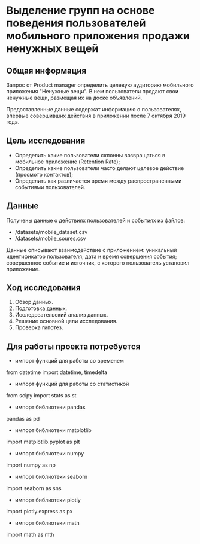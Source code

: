 # Выделение групп на основе поведения пользователей мобильного приложения продажи ненужных вещей

## Общая информация

Запрос от Product manager определить целевую аудиторию мобильного приложения "Ненужные вещи". В нем пользователи продают свои ненужные вещи, размещая их на доске объявлений. 

Предоставленные данные содержат информацию о пользователях, впервые совершивших действия в приложении после 7 октября 2019 года.

## Цель исследования

- Определить какие пользователи склонны возвращаться в мобильное приложение (Retention Rate);
- Определить какие пользователи часто делают целевое действие (просмотр контактов);
- Определить как различается время между распространенными событиями пользователей.

## Данные

Получены данные о действиях пользователей и событиях из файлов: 
* /datasets/mobile_dataset.csv
* /datasets/mobile_soures.csv

Данные описывают взаимодействие с приложением: уникальный идентификатор пользователя; дата и время совершения события; совершенное событие и источник, с которого пользователь установил приложение.

## Ход исследования

   1. Обзор данных.
   2. Подготовка данных.
   3. Исследовательский анализ данных.
   4. Решение основной цели исследования.
   5. Проверка гипотез.

## Для работы проекта потребуется
* импорт функций для работы со временем

from datetime import datetime, timedelta
* импорт функций для работы со статистикой

from scipy import stats as st 
* импорт библиотеки pandas

pandas as pd 
* импорт библиотеки matplotlib

import matplotlib.pyplot as plt 
* импорт библиотеки numpy

import numpy as np 
* импорт библиотеки seaborn

import seaborn as sns 
* импорт библиотеки plotly

import plotly.express as px 
* импорт библиотеки math

import math as mth 